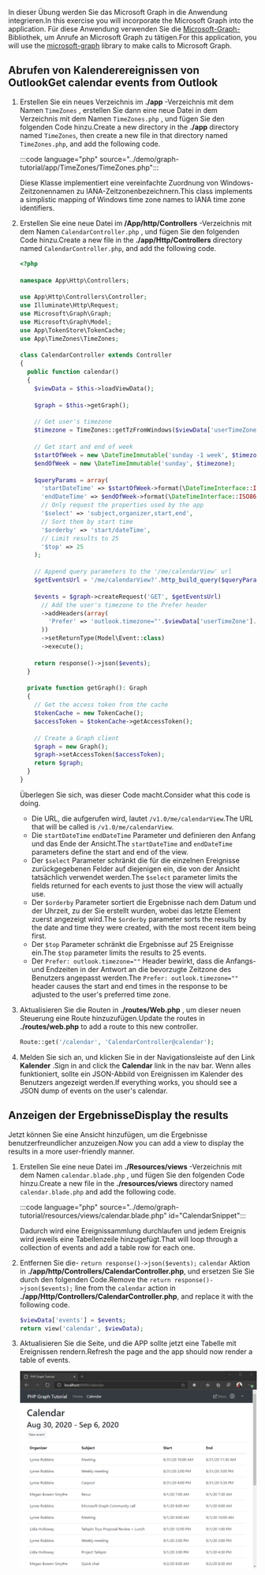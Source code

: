 <!-- markdownlint-disable MD002 MD041 -->

<span data-ttu-id="39341-101">In dieser Übung werden Sie das Microsoft Graph in die Anwendung integrieren.</span><span class="sxs-lookup"><span data-stu-id="39341-101">In this exercise you will incorporate the Microsoft Graph into the application.</span></span> <span data-ttu-id="39341-102">Für diese Anwendung verwenden Sie die [Microsoft-Graph-](https://github.com/microsoftgraph/msgraph-sdk-php) Bibliothek, um Anrufe an Microsoft Graph zu tätigen.</span><span class="sxs-lookup"><span data-stu-id="39341-102">For this application, you will use the [microsoft-graph](https://github.com/microsoftgraph/msgraph-sdk-php) library to make calls to Microsoft Graph.</span></span>

## <a name="get-calendar-events-from-outlook"></a><span data-ttu-id="39341-103">Abrufen von Kalenderereignissen von Outlook</span><span class="sxs-lookup"><span data-stu-id="39341-103">Get calendar events from Outlook</span></span>

1. <span data-ttu-id="39341-104">Erstellen Sie ein neues Verzeichnis im **./app** -Verzeichnis mit dem Namen `TimeZones` , erstellen Sie dann eine neue Datei in dem Verzeichnis mit dem Namen `TimeZones.php` , und fügen Sie den folgenden Code hinzu.</span><span class="sxs-lookup"><span data-stu-id="39341-104">Create a new directory in the **./app** directory named `TimeZones`, then create a new file in that directory named `TimeZones.php`, and add the following code.</span></span>

    :::code language="php" source="../demo/graph-tutorial/app/TimeZones/TimeZones.php":::

    <span data-ttu-id="39341-105">Diese Klasse implementiert eine vereinfachte Zuordnung von Windows-Zeitzonennamen zu IANA-Zeitzonenbezeichnern.</span><span class="sxs-lookup"><span data-stu-id="39341-105">This class implements a simplistic mapping of Windows time zone names to IANA time zone identifiers.</span></span>

1. <span data-ttu-id="39341-106">Erstellen Sie eine neue Datei im **/App/http/Controllers** -Verzeichnis mit dem Namen `CalendarController.php` , und fügen Sie den folgenden Code hinzu.</span><span class="sxs-lookup"><span data-stu-id="39341-106">Create a new file in the **./app/Http/Controllers** directory named `CalendarController.php`, and add the following code.</span></span>

    ```php
    <?php

    namespace App\Http\Controllers;

    use App\Http\Controllers\Controller;
    use Illuminate\Http\Request;
    use Microsoft\Graph\Graph;
    use Microsoft\Graph\Model;
    use App\TokenStore\TokenCache;
    use App\TimeZones\TimeZones;

    class CalendarController extends Controller
    {
      public function calendar()
      {
        $viewData = $this->loadViewData();

        $graph = $this->getGraph();

        // Get user's timezone
        $timezone = TimeZones::getTzFromWindows($viewData['userTimeZone']);

        // Get start and end of week
        $startOfWeek = new \DateTimeImmutable('sunday -1 week', $timezone);
        $endOfWeek = new \DateTimeImmutable('sunday', $timezone);

        $queryParams = array(
          'startDateTime' => $startOfWeek->format(\DateTimeInterface::ISO8601),
          'endDateTime' => $endOfWeek->format(\DateTimeInterface::ISO8601),
          // Only request the properties used by the app
          '$select' => 'subject,organizer,start,end',
          // Sort them by start time
          '$orderby' => 'start/dateTime',
          // Limit results to 25
          '$top' => 25
        );

        // Append query parameters to the '/me/calendarView' url
        $getEventsUrl = '/me/calendarView?'.http_build_query($queryParams);

        $events = $graph->createRequest('GET', $getEventsUrl)
          // Add the user's timezone to the Prefer header
          ->addHeaders(array(
            'Prefer' => 'outlook.timezone="'.$viewData['userTimeZone'].'"'
          ))
          ->setReturnType(Model\Event::class)
          ->execute();

        return response()->json($events);
      }

      private function getGraph(): Graph
      {
        // Get the access token from the cache
        $tokenCache = new TokenCache();
        $accessToken = $tokenCache->getAccessToken();

        // Create a Graph client
        $graph = new Graph();
        $graph->setAccessToken($accessToken);
        return $graph;
      }
    }
    ```

    <span data-ttu-id="39341-107">Überlegen Sie sich, was dieser Code macht.</span><span class="sxs-lookup"><span data-stu-id="39341-107">Consider what this code is doing.</span></span>

    - <span data-ttu-id="39341-108">Die URL, die aufgerufen wird, lautet `/v1.0/me/calendarView`.</span><span class="sxs-lookup"><span data-stu-id="39341-108">The URL that will be called is `/v1.0/me/calendarView`.</span></span>
    - <span data-ttu-id="39341-109">Die `startDateTime` `endDateTime` Parameter und definieren den Anfang und das Ende der Ansicht.</span><span class="sxs-lookup"><span data-stu-id="39341-109">The `startDateTime` and `endDateTime` parameters define the start and end of the view.</span></span>
    - <span data-ttu-id="39341-110">Der `$select` Parameter schränkt die für die einzelnen Ereignisse zurückgegebenen Felder auf diejenigen ein, die von der Ansicht tatsächlich verwendet werden.</span><span class="sxs-lookup"><span data-stu-id="39341-110">The `$select` parameter limits the fields returned for each events to just those the view will actually use.</span></span>
    - <span data-ttu-id="39341-111">Der `$orderby` Parameter sortiert die Ergebnisse nach dem Datum und der Uhrzeit, zu der Sie erstellt wurden, wobei das letzte Element zuerst angezeigt wird.</span><span class="sxs-lookup"><span data-stu-id="39341-111">The `$orderby` parameter sorts the results by the date and time they were created, with the most recent item being first.</span></span>
    - <span data-ttu-id="39341-112">Der `$top` Parameter schränkt die Ergebnisse auf 25 Ereignisse ein.</span><span class="sxs-lookup"><span data-stu-id="39341-112">The `$top` parameter limits the results to 25 events.</span></span>
    - <span data-ttu-id="39341-113">Der `Prefer: outlook.timezone=""` Header bewirkt, dass die Anfangs-und Endzeiten in der Antwort an die bevorzugte Zeitzone des Benutzers angepasst werden.</span><span class="sxs-lookup"><span data-stu-id="39341-113">The `Prefer: outlook.timezone=""` header causes the start and end times in the response to be adjusted to the user's preferred time zone.</span></span>

1. <span data-ttu-id="39341-114">Aktualisieren Sie die Routen in **./routes/Web.php** , um dieser neuen Steuerung eine Route hinzuzufügen.</span><span class="sxs-lookup"><span data-stu-id="39341-114">Update the routes in **./routes/web.php** to add a route to this new controller.</span></span>

    ```php
    Route::get('/calendar', 'CalendarController@calendar');
    ```

1. <span data-ttu-id="39341-115">Melden Sie sich an, und klicken Sie in der Navigationsleiste auf den Link **Kalender** .</span><span class="sxs-lookup"><span data-stu-id="39341-115">Sign in and click the **Calendar** link in the nav bar.</span></span> <span data-ttu-id="39341-116">Wenn alles funktioniert, sollte ein JSON-Abbild von Ereignissen im Kalender des Benutzers angezeigt werden.</span><span class="sxs-lookup"><span data-stu-id="39341-116">If everything works, you should see a JSON dump of events on the user's calendar.</span></span>

## <a name="display-the-results"></a><span data-ttu-id="39341-117">Anzeigen der Ergebnisse</span><span class="sxs-lookup"><span data-stu-id="39341-117">Display the results</span></span>

<span data-ttu-id="39341-118">Jetzt können Sie eine Ansicht hinzufügen, um die Ergebnisse benutzerfreundlicher anzuzeigen.</span><span class="sxs-lookup"><span data-stu-id="39341-118">Now you can add a view to display the results in a more user-friendly manner.</span></span>

1. <span data-ttu-id="39341-119">Erstellen Sie eine neue Datei im **./Resources/views** -Verzeichnis mit dem Namen `calendar.blade.php` , und fügen Sie den folgenden Code hinzu.</span><span class="sxs-lookup"><span data-stu-id="39341-119">Create a new file in the **./resources/views** directory named `calendar.blade.php` and add the following code.</span></span>

    :::code language="php" source="../demo/graph-tutorial/resources/views/calendar.blade.php" id="CalendarSnippet":::

    <span data-ttu-id="39341-120">Dadurch wird eine Ereignissammlung durchlaufen und jedem Ereignis wird jeweils eine Tabellenzeile hinzugefügt.</span><span class="sxs-lookup"><span data-stu-id="39341-120">That will loop through a collection of events and add a table row for each one.</span></span>

1. <span data-ttu-id="39341-121">Entfernen Sie die- `return response()->json($events);` `calendar` Aktion in **./app/http/Controllers/CalendarController.php**, und ersetzen Sie Sie durch den folgenden Code.</span><span class="sxs-lookup"><span data-stu-id="39341-121">Remove the `return response()->json($events);` line from the `calendar` action in **./app/Http/Controllers/CalendarController.php**, and replace it with the following code.</span></span>

    ```php
    $viewData['events'] = $events;
    return view('calendar', $viewData);
    ```

1. <span data-ttu-id="39341-122">Aktualisieren Sie die Seite, und die APP sollte jetzt eine Tabelle mit Ereignissen rendern.</span><span class="sxs-lookup"><span data-stu-id="39341-122">Refresh the page and the app should now render a table of events.</span></span>

    ![Ein Screenshot der Tabelle mit Ereignissen](./images/add-msgraph-01.png)
